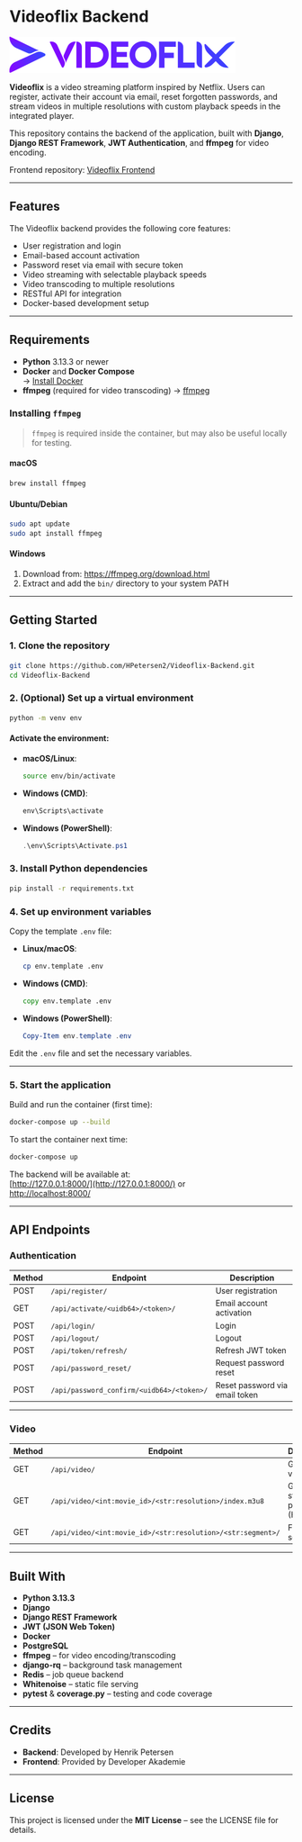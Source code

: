 # Videoflix Backend

![Logo](/static/assets/logo_icon.svg)

**Videoflix** is a video streaming platform inspired by Netflix. Users can register, activate their account via email, reset forgotten passwords, and stream videos in multiple resolutions with custom playback speeds in the integrated player.

This repository contains the backend of the application, built with **Django**, **Django REST Framework**, **JWT Authentication**, and **ffmpeg** for video encoding.

Frontend repository: [Videoflix Frontend](https://github.com/HPetersen2/Videoflix-Frontend.git)

---

## Features

The Videoflix backend provides the following core features:

- User registration and login  
- Email-based account activation  
- Password reset via email with secure token  
- Video streaming with selectable playback speeds  
- Video transcoding to multiple resolutions  
- RESTful API for integration  
- Docker-based development setup  

---

## Requirements

- **Python** 3.13.3 or newer  
- **Docker** and **Docker Compose**  
  → [Install Docker](https://docs.docker.com/get-docker/)  
- **ffmpeg** (required for video transcoding)
  → [ffmpeg](https://ffmpeg.org/) 

### Installing `ffmpeg`

> `ffmpeg` is required inside the container, but may also be useful locally for testing.

#### macOS

```bash
brew install ffmpeg
```

#### Ubuntu/Debian

```bash
sudo apt update
sudo apt install ffmpeg
```

#### Windows

1. Download from: https://ffmpeg.org/download.html  
2. Extract and add the `bin/` directory to your system PATH

---

## Getting Started

### 1. Clone the repository

```bash
git clone https://github.com/HPetersen2/Videoflix-Backend.git
cd Videoflix-Backend
```

### 2. (Optional) Set up a virtual environment

```bash
python -m venv env
```

#### Activate the environment:

- **macOS/Linux**:
  ```bash
  source env/bin/activate
  ```

- **Windows (CMD)**:
  ```cmd
  env\Scripts\activate
  ```

- **Windows (PowerShell)**:
  ```powershell
  .\env\Scripts\Activate.ps1
  ```

### 3. Install Python dependencies

```bash
pip install -r requirements.txt
```

### 4. Set up environment variables

Copy the template `.env` file:

- **Linux/macOS**:
  ```bash
  cp env.template .env
  ```

- **Windows (CMD)**:
  ```cmd
  copy env.template .env
  ```

- **Windows (PowerShell)**:
  ```powershell
  Copy-Item env.template .env
  ```

Edit the `.env` file and set the necessary variables.

---

### 5. Start the application

Build and run the container (first time):

```bash
docker-compose up --build
```

To start the container next time:

```bash
docker-compose up
```

The backend will be available at:  
[http://127.0.0.1:8000/](http://127.0.0.1:8000/) or  
[http://localhost:8000/](http://localhost:8000/)

---

## API Endpoints

### Authentication

| Method | Endpoint                                         | Description                     |
|--------|--------------------------------------------------|---------------------------------|
| POST   | `/api/register/`                                 | User registration               |
| GET    | `/api/activate/<uidb64>/<token>/`                | Email account activation        |
| POST   | `/api/login/`                                    | Login                           |
| POST   | `/api/logout/`                                   | Logout                          |
| POST   | `/api/token/refresh/`                            | Refresh JWT token               |
| POST   | `/api/password_reset/`                           | Request password reset          |
| POST   | `/api/password_confirm/<uidb64>/<token>/`        | Reset password via email token  |

---

### Video

| Method | Endpoint                                                                 | Description                         |
|--------|--------------------------------------------------------------------------|-------------------------------------|
| GET    | `/api/video/`                                                            | Get list of videos                  |
| GET    | `/api/video/<int:movie_id>/<str:resolution>/index.m3u8`                 | Get streaming playlist (HLS)       |
| GET    | `/api/video/<int:movie_id>/<str:resolution>/<str:segment>/`            | Fetch video segment                 |

---

## Built With

- **Python 3.13.3**  
- **Django**  
- **Django REST Framework**  
- **JWT (JSON Web Token)**  
- **Docker**  
- **PostgreSQL**  
- **ffmpeg** – for video encoding/transcoding  
- **django-rq** – background task management  
- **Redis** – job queue backend  
- **Whitenoise** – static file serving  
- **pytest** & **coverage.py** – testing and code coverage  

---

## Credits

- **Backend**: Developed by Henrik Petersen  
- **Frontend**: Provided by Developer Akademie

---

## License

This project is licensed under the **MIT License** – see the LICENSE file for details.
